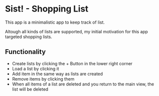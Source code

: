 # Sist! - Shopping List

This app is a minimalistic app to keep track of list.

Altough all kinds of lists are supported, my initial motivation for this app targeted shopping lists.

## Functionality

* Create lists by clicking the + Button in the lower right corner
* Load a list by clicking it
* Add item in the same way as lists are created
* Remove items by clicking them
* When all items of a list are deleted and you return to the main view, the list will be deleted
